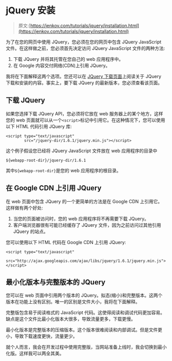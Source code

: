 # jQuery 安装

> 原文:[https://jenkov.com/tutorials/jquery/installation.html](https://jenkov.com/tutorials/jquery/installation.html)

为了在您的网页中使用 JQuery，您必须在您的网页中包含 JQuery JavaScript 文件。在这样做之前，您必须首先决定访问 JQuery JavaScript 文件的两种方法:

1.  下载 JQuery 并将其托管在您自己的 web 应用程序中。
2.  在 Google 内容交付网络(CDN)上引用 JQuery。

我将在下面解释这两个选项。您还可以在 [JQuery 下载页面](http://docs.jquery.com/Downloading_jQuery)上阅读关于 JQuery 下载和安装的内容。事实上，要下载 JQuery 的最新版本，您必须查看该页面。

## 下载 JQuery

如果您选择下载 JQuery API，您必须将它放在 web 服务器上的某个地方，这样您的 web 页面就可以从一个`<script>`标记中引用它。在这种情况下，您可以使用以下 HTML 代码引用 JQuery 库:

```
<script type="text/javascript"
        src="/jquery-dir/1.6.1/jquery.min.js"></script>

```

这个例子假设您已经将 JQuery JavaScript 文件放在 web 应用程序的目录中

```
${webapp-root-dir}/jquery-dir/1.6.1

```

其中`${webapp-root-dir}`是您的 web 应用程序的根目录。

## 在 Google CDN 上引用 JQuery

在 web 页面中包含 JQuery 的一个更简单的方法是在 Google CDN 上引用它。这样做有两个好处:

1.  当您的页面被访问时，您的 web 应用程序将不再需要下载 JQuery。
2.  客户端浏览器很有可能已经缓存了 JQuery 文件，因为之前访问过其他引用 JQuery 的站点。

您可以使用以下 HTML 代码在 Google CDN 上引用 JQuery:

```
<script type="text/javascript"
 src="http://ajax.googleapis.com/ajax/libs/jquery/1.6.1/jquery.min.js">
</script>

```

## 最小化版本与完整版本的 JQuery

您可以在 web 页面中引用两个版本的 JQuery。拟态(缩小)和完整版本。这两个版本在功能上没有区别。唯一的区别是文件大小，我将在下面解释。

完整版包含易于阅读格式的 JavaScript 代码。这使得阅读和调试代码更加容易。缺点是这个文件比最小化版本大很多，导致流量更多，下载更慢。

最小化版本是完整版本的压缩版本。这个版本很难阅读和内部调试。但是文件更小，导致下载速度更快，流量更少。

就个人而言，我会在开发过程中使用完整版，当网站准备上线时，我会切换到最小化版。这样我可以两全其美。